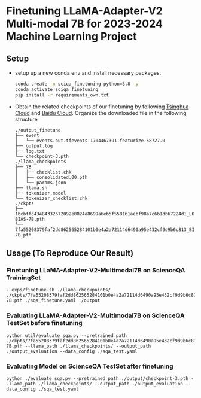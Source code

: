 # Finetuning LLaMA-Adapter-V2 Multi-modal 7B for 2023-2024 Machine Learning Project

## Setup

* setup up a new conda env and install necessary packages.
  ```bash
  conda create -n sciqa_finetuning python=3.8 -y
  conda activate sciqa_finetuning
  pip install -r requirements_own.txt
  ```

* Obtain the related checkpoints of our finetuning by following [Tsinghua Cloud](https://cloud.tsinghua.edu.cn/d/1c040bb2c7b3464a9266/) and [Baidu Cloud](https://pan.baidu.com/s/1oR2bo8UxFYu51xOAQ3yeQA?pwd=4zyk). Organize the downloaded file in the following structure
  ```
  ./output_finetune
  ├── event
  │   └── events.out.tfevents.1704467391.featurize.58727.0
  ├── output.log
  ├── log.txt  
  └── checkpoint-3.pth
  ./llama_checkpoints
  ├── 7B
  │   ├── checklist.chk
  │   ├── consolidated.00.pth
  │   └── params.json
  ├── llama.sh
  ├── tokenizer.model 
  └── tokenizer_checklist.chk
  ./ckpts
  ├── 1bcbffc43484332672092e0024a8699a6eb5f558161aebf98a7c6b1db67224d1_LORA-BIAS-7B.pth
  └── 7fa55208379faf2dd862565284101b0e4a2a72114d6490a95e432cf9d9b6c813_BIAS-7B.pth
  ```

## Usage (To Reproduce Our Result)

### Finetuning LLaMA-Adapter-V2-Multimodal7B on ScienceQA TrainingSet
  ```
  . exps/finetune.sh ./llama_checkpoints/ ./ckpts/7fa55208379faf2dd862565284101b0e4a2a72114d6490a95e432cf9d9b6c813_BIAS-7B.pth ./sqa_finetune.yaml ./output
  ```

### Evaluating LLaMA-Adapter-V2-Multimodal7B on ScienceQA TestSet before finetuning 
  ```
  python util/evaluate_sqa.py --pretrained_path ./ckpts/7fa55208379faf2dd862565284101b0e4a2a72114d6490a95e432cf9d9b6c813_BIAS-7B.pth --llama_path ./llama_checkpoints/ --output_path ./output_evaluation --data_config ./sqa_test.yaml
  ```

### Evaluating Model on ScienceQA TestSet after finetuning 
  ```
  python ./evaluate_sqa.py --pretrained_path ./output/checkpoint-3.pth --llama_path ./llama_checkpoints/ --output_path ./output_evaluation --data_config ./sqa_test.yaml
  ```